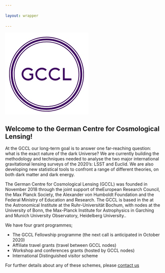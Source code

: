 ```yaml
---

layout: wrapper

---
```


![Image](assets/img/GCCL_logo.jpg)

## Welcome to the German Centre for Cosmological Lensing!

At the GCCL our long-term goal is to answer one far-reaching question: what is the exact nature of the dark Universe?    We are currently building the methodology and techniques needed to analyse the two major international gravitational lensing surveys of the 2020’s: LSST and Euclid.  We are also developing new statistical tools to confront a range of different theories, on both dark matter and dark energy.

The German Centre for Cosmological Lensing (GCCL) was founded in November 2018 through the joint support of theEuropean Research Council, the Max Planck Society, the Alexander von Humboldt Foundation and the Federal Ministry of Education and Research.   The GCCL is based in the at the Astronomical Institute at the Ruhr-Universität Bochum, with nodes at the University of Bonn, the Max-Planck Institute for Astrophysics in Garching and Munich University Observatory, Heidelberg University..

We have four grant programmes;

- The GCCL Fellowship programme (the next call is anticipated in October 2020)
- Affiliate travel grants (travel between GCCL nodes)
- Workshop and conferences grants (hosted by GCCL nodes)
- International Distinguished visitor scheme 

For further details about any of these schemes, please [contact us](contacts)

